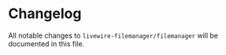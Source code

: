 # Changelog

All notable changes to `livewire-filemanager/filemanager` will be documented in this file.

